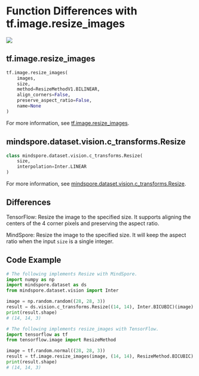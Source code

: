 # Function Differences with tf.image.resize_images

<a href="https://gitee.com/mindspore/docs/blob/master/docs/mindspore/migration_guide/source_en/api_mapping/tensorflow_diff/resize_images.md" target="_blank"><img src="https://gitee.com/mindspore/docs/raw/master/resource/_static/logo_source_en.png"></a>

## tf.image.resize_images

```python
tf.image.resize_images(
    images,
    size,
    method=ResizeMethodV1.BILINEAR,
    align_corners=False,
    preserve_aspect_ratio=False,
    name=None
)
```

For more information, see [tf.image.resize_images](https://www.tensorflow.org/versions/r1.15/api_docs/python/tf/image/resize_images).

## mindspore.dataset.vision.c_transforms.Resize

```python
class mindspore.dataset.vision.c_transforms.Resize(
    size,
    interpolation=Inter.LINEAR
)
```

For more information, see [mindspore.dataset.vision.c_transforms.Resize](https://mindspore.cn/docs/api/en/master/api_python/dataset_vision/mindspore.dataset.vision.c_transforms.Resize.html#mindspore.dataset.vision.c_transforms.Resize).

## Differences

TensorFlow: Resize the image to the specified size. It supports aligning the centers of the 4 corner pixels and preserving the aspect ratio.

MindSpore: Resize the image to the specified size. It will keep the aspect ratio when the input `size` is a single integer.

## Code Example

```python
# The following implements Resize with MindSpore.
import numpy as np
import mindspore.dataset as ds
from mindspore.dataset.vision import Inter

image = np.random.random((28, 28, 3))
result = ds.vision.c_transforms.Resize((14, 14), Inter.BICUBIC)(image)
print(result.shape)
# (14, 14, 3)

# The following implements resize_images with TensorFlow.
import tensorflow as tf
from tensorflow.image import ResizeMethod

image = tf.random.normal((28, 28, 3))
result = tf.image.resize_images(image, (14, 14), ResizeMethod.BICUBIC)
print(result.shape)
# (14, 14, 3)
```
